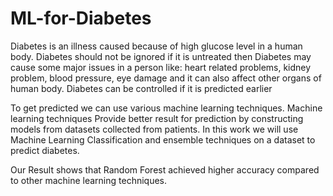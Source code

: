 # ML-for-Diabetes

Diabetes is an illness caused because of high glucose level in a human body. Diabetes should not be ignored if it is untreated then Diabetes may cause some major issues in a person like: heart related problems, kidney problem, blood pressure, eye damage and it can also affect other organs of human body.  Diabetes can be controlled if it is predicted earlier

To get predicted we can use various machine learning techniques.  Machine learning techniques Provide better result for prediction by constructing models from datasets collected from patients. In this work we will use Machine Learning Classification and ensemble techniques on a dataset to predict diabetes.

Our Result shows that Random Forest achieved higher accuracy compared to other machine learning techniques.
